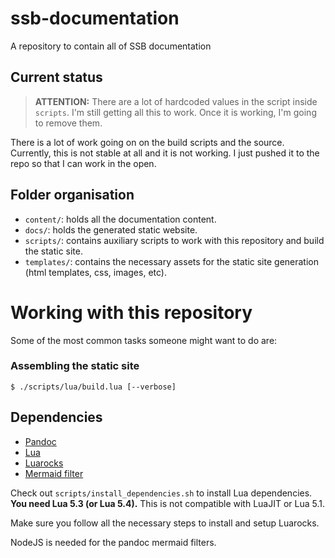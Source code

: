 # ssb-documentation
A repository to contain all of SSB documentation


## Current status

> **ATTENTION:** There are a lot of hardcoded values in the script inside `scripts`. I'm still
> getting all this to work. Once it is working, I'm going to remove them.

There is a lot of work going on on the build scripts and the source. Currently, this is not stable at all and it is not working. I just pushed it to the repo so that I can work in the open.


## Folder organisation

- `content/`: holds all the documentation content.
- `docs/`: holds the generated static website.
- `scripts/`: contains auxiliary scripts to work with this repository and build the static site.
- `templates/`: contains the necessary assets for the static site generation (html templates, css, images, etc).

# Working with this repository

Some of the most common tasks someone might want to do are:

### Assembling the static site

```
$ ./scripts/lua/build.lua [--verbose]
```

## Dependencies

* [Pandoc](https://pandoc.org)
* [Lua](https://lua.org)
* [Luarocks](https://luarocks.org)
* [Mermaid filter](https://github.com/raghur/mermaid-filter)

Check out `scripts/install_dependencies.sh` to install Lua dependencies. **You need Lua 5.3 (or Lua 5.4).** This is not compatible with LuaJIT or Lua 5.1.

Make sure you follow all the necessary steps to install and setup Luarocks.

NodeJS is needed for the pandoc mermaid filters.
